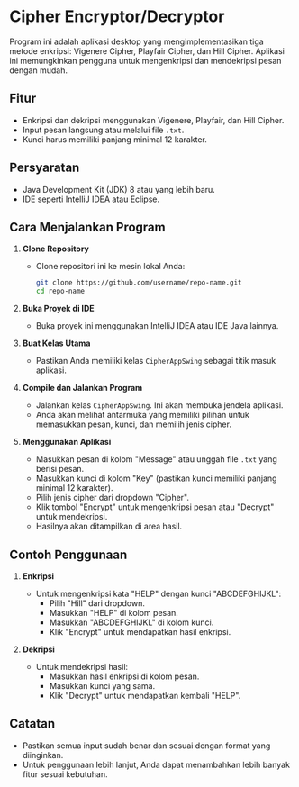# Cipher Encryptor/Decryptor

Program ini adalah aplikasi desktop yang mengimplementasikan tiga metode enkripsi: Vigenere Cipher, Playfair Cipher, dan Hill Cipher. Aplikasi ini memungkinkan pengguna untuk mengenkripsi dan mendekripsi pesan dengan mudah.

## Fitur

- Enkripsi dan dekripsi menggunakan Vigenere, Playfair, dan Hill Cipher.
- Input pesan langsung atau melalui file `.txt`.
- Kunci harus memiliki panjang minimal 12 karakter.

## Persyaratan

- Java Development Kit (JDK) 8 atau yang lebih baru.
- IDE seperti IntelliJ IDEA atau Eclipse.

## Cara Menjalankan Program

1. **Clone Repository**
   - Clone repositori ini ke mesin lokal Anda:
     ```bash
     git clone https://github.com/username/repo-name.git
     cd repo-name
     ```

2. **Buka Proyek di IDE**
   - Buka proyek ini menggunakan IntelliJ IDEA atau IDE Java lainnya.

3. **Buat Kelas Utama**
   - Pastikan Anda memiliki kelas `CipherAppSwing` sebagai titik masuk aplikasi.

4. **Compile dan Jalankan Program**
   - Jalankan kelas `CipherAppSwing`. Ini akan membuka jendela aplikasi.
   - Anda akan melihat antarmuka yang memiliki pilihan untuk memasukkan pesan, kunci, dan memilih jenis cipher.

5. **Menggunakan Aplikasi**
   - Masukkan pesan di kolom "Message" atau unggah file `.txt` yang berisi pesan.
   - Masukkan kunci di kolom "Key" (pastikan kunci memiliki panjang minimal 12 karakter).
   - Pilih jenis cipher dari dropdown "Cipher".
   - Klik tombol "Encrypt" untuk mengenkripsi pesan atau "Decrypt" untuk mendekripsi.
   - Hasilnya akan ditampilkan di area hasil.

## Contoh Penggunaan

1. **Enkripsi**
   - Untuk mengenkripsi kata "HELP" dengan kunci "ABCDEFGHIJKL":
     - Pilih "Hill" dari dropdown.
     - Masukkan "HELP" di kolom pesan.
     - Masukkan "ABCDEFGHIJKL" di kolom kunci.
     - Klik "Encrypt" untuk mendapatkan hasil enkripsi.

2. **Dekripsi**
   - Untuk mendekripsi hasil:
     - Masukkan hasil enkripsi di kolom pesan.
     - Masukkan kunci yang sama.
     - Klik "Decrypt" untuk mendapatkan kembali "HELP".

## Catatan

- Pastikan semua input sudah benar dan sesuai dengan format yang diinginkan.
- Untuk penggunaan lebih lanjut, Anda dapat menambahkan lebih banyak fitur sesuai kebutuhan.

